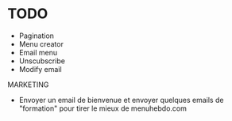 # TODO

- Pagination
- Menu creator
- Email menu
- Unscubscribe
- Modify email


MARKETING
- Envoyer un email de bienvenue et envoyer quelques emails de "formation" pour tirer le mieux de menuhebdo.com

